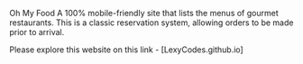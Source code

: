 Oh My Food
A 100% mobile-friendly site that lists the menus of gourmet restaurants. This is a classic reservation system, allowing orders to be made prior to arrival.

Please explore this website on this link - [LexyCodes.github.io]
